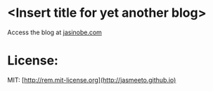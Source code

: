 # &lt;Insert title for yet another blog&gt;
Access the blog at [jasinobe.com](http://jasinobe.com)

# License:
MIT: [http://rem.mit-license.org](http://jasmeeto.github.io)
